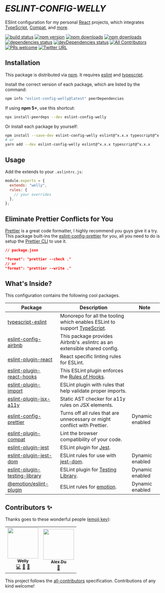 # <em><b>ESLINT-CONFIG-WELLY</b></em>

ESlint configuration for my personal [React](https://reactjs.org) projects, which integrates [TypeScript](https://www.typescriptlang.org), [Compat](https://github.com/amilajack/eslint-plugin-compat), and [more](#whats-inside).

[![build status](https://img.shields.io/github/workflow/status/wellyshen/eslint-config-welly/CI?style=flat-square)](https://github.com/wellyshen/eslint-config-welly/actions?query=workflow%3ACI)
[![npm version](https://img.shields.io/npm/v/eslint-config-welly?style=flat-square)](https://www.npmjs.com/package/eslint-config-welly)
[![npm downloads](https://img.shields.io/npm/dm/eslint-config-welly?style=flat-square)](https://www.npmtrends.com/eslint-config-welly)
[![npm downloads](https://img.shields.io/npm/dt/eslint-config-welly?style=flat-square)](https://www.npmtrends.com/eslint-config-welly)
[![dependencies status](https://img.shields.io/david/wellyshen/eslint-config-welly?style=flat-square)](https://david-dm.org/wellyshen/eslint-config-welly)
[![devDependencies status](https://img.shields.io/david/dev/wellyshen/eslint-config-welly?style=flat-square)](https://david-dm.org/wellyshen/eslint-config-welly?type=dev)
[![All Contributors](https://img.shields.io/badge/all_contributors-2-orange.svg?style=flat-square)](#contributors-)
[![PRs welcome](https://img.shields.io/badge/PRs-welcome-brightgreen?style=flat-square)](CONTRIBUTING.md)
[![Twitter URL](https://img.shields.io/twitter/url?style=social&url=https%3A%2F%2Fgithub.com%2Fwellyshen%2Feslint-config-welly)](https://twitter.com/intent/tweet?text=With%20@eslint-config-welly,%20I%20can%20code%20by%20following%20the%20best%20style%20guide.%20Thanks,%20@Welly%20Shen%20🤩)

## Installation

This package is distributed via [npm](https://www.npmjs.com/package/eslint-config-welly). It requires [eslint](https://github.com/eslint/eslint) and [typescript](https://github.com/microsoft/TypeScript).

Install the correct version of each package, which are listed by the command:

```sh
npm info "eslint-config-welly@latest" peerDependencies
```

If using **npm 5+**, use this shortcut:

```sh
npx install-peerdeps --dev eslint-config-welly
```

Or install each package by yourself:

```sh
npm install --save-dev eslint-config-welly eslint@^x.x.x typescript@^x.x.x
# or
yarn add --dev eslint-config-welly eslint@^x.x.x typescript@^x.x.x
```

## Usage

Add the extends to your `.eslintrc.js`:

```js
module.exports = {
  extends: "welly",
  rules: {
    // your overrides
  },
};
```

## Eliminate Prettier Conflicts for You

[Prettier](https://prettier.io) is a great code formatter, I highly recommend you guys give it a try. This package built-ins the [eslint-config-prettier](https://github.com/prettier/eslint-config-prettier) for you, all you need to do is setup the [Prettier CLI](https://prettier.io/docs/en/cli.html) to use it.

```json
// package.json

"format": "prettier --check ."
// or
"format": "prettier --write ."
```

## What's Inside?

This configuration contains the following cool packages.

| Package                                                                                                       | Description                                                                                                         | Note            |
| ------------------------------------------------------------------------------------------------------------- | ------------------------------------------------------------------------------------------------------------------- | --------------- |
| [typescript-eslint](https://github.com/typescript-eslint/typescript-eslint)                                   | Monorepo for all the tooling which enables ESLint to support [TypeScript](https://github.com/microsoft/TypeScript). |                 |
| [eslint-config-airbnb](https://github.com/airbnb/javascript/tree/master/packages/eslint-config-airbnb)        | This package provides Airbnb's .eslintrc as an extensible shared config.                                            |                 |
| [eslint-plugin-react](https://github.com/yannickcr/eslint-plugin-react)                                       | React specific linting rules for ESLint.                                                                            |                 |
| [eslint-plugin-react-hooks](https://github.com/facebook/react/tree/master/packages/eslint-plugin-react-hooks) | This ESLint plugin enforces the [Rules of Hooks](https://reactjs.org/docs/hooks-rules.html).                        |                 |
| [eslint-plugin-import](https://github.com/benmosher/eslint-plugin-import)                                     | ESLint plugin with rules that help validate proper imports.                                                         |                 |
| [eslint-plugin-jsx-a11y](https://github.com/evcohen/eslint-plugin-jsx-a11y)                                   | Static AST checker for a11y rules on JSX elements.                                                                  |                 |
| [eslint-config-prettier](https://github.com/prettier/eslint-config-prettier)                                  | Turns off all rules that are unnecessary or might conflict with Prettier.                                           | Dynamic enabled |
| [eslint-plugin-compat](https://github.com/amilajack/eslint-plugin-compat)                                     | Lint the browser compatibility of your code.                                                                        |                 |
| [eslint-plugin-jest](https://github.com/jest-community/eslint-plugin-jest)                                    | ESLint plugin for [Jest](https://jestjs.io).                                                                        |                 |
| [eslint-plugin-jest-dom](https://github.com/testing-library/eslint-plugin-jest-dom)                           | ESLint rules for use with [jest-dom](https://testing-library.com/docs/ecosystem-jest-dom).                          | Dynamic enabled |
| [eslint-plugin-testing-library](https://github.com/testing-library/eslint-plugin-testing-library)             | ESLint plugin for [Testing Library](https://testing-library.com/docs/react-testing-library/intro).                  | Dynamic enabled |
| [@emotion/eslint-plugin](https://github.com/emotion-js/emotion/blob/master/packages/eslint-plugin/README.md)  | ESLint rules for [emotion](https://emotion.sh).                                                                     | Dynamic enabled |

## Contributors ✨

Thanks goes to these wonderful people ([emoji key](https://allcontributors.org/docs/en/emoji-key)):

<!-- ALL-CONTRIBUTORS-LIST:START - Do not remove or modify this section -->
<!-- prettier-ignore-start -->
<!-- markdownlint-disable -->
<table>
  <tr>
    <td align="center"><a href="https://wellyshen.com"><img src="https://avatars1.githubusercontent.com/u/21308003?v=4" width="100px;" alt=""/><br /><sub><b>Welly</b></sub></a><br /><a href="https://github.com/wellyshen/react-cool-inview/commits?author=wellyshen" title="Code">💻</a> <a href="https://github.com/wellyshen/react-cool-inview/commits?author=wellyshen" title="Documentation">📖</a> <a href="#maintenance-wellyshen" title="Maintenance">🚧</a></td>
    <td align="center"><a href="https://www.alexypdu.com"><img src="https://avatars3.githubusercontent.com/u/28721952?v=4" width="100px;" alt=""/><br /><sub><b>Alex Du</b></sub></a><br /><a href="https://github.com/wellyshen/eslint-config-welly/commits?author=alexypdu" title="Documentation">📖</a></td>
  </tr>
</table>

<!-- markdownlint-enable -->
<!-- prettier-ignore-end -->

<!-- ALL-CONTRIBUTORS-LIST:END -->

This project follows the [all-contributors](https://github.com/all-contributors/all-contributors) specification. Contributions of any kind welcome!
